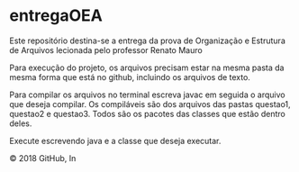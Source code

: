# entregaOEA
Este repositório destina-se a entrega da prova de Organização e Estrutura de Arquivos lecionada pelo professor Renato Mauro

Para execução do projeto, os arquivos precisam estar na mesma pasta da mesma forma que está no github, incluindo os arquivos de texto.

Para compilar os arquivos no terminal escreva javac em seguida o arquivo que deseja compilar. Os compiláveis são dos arquivos das pastas questao1, questao2 e questao3. Todos são os pacotes das classes que estão dentro deles.

Execute escrevendo java e a classe que deseja executar.

© 2018 GitHub, In
